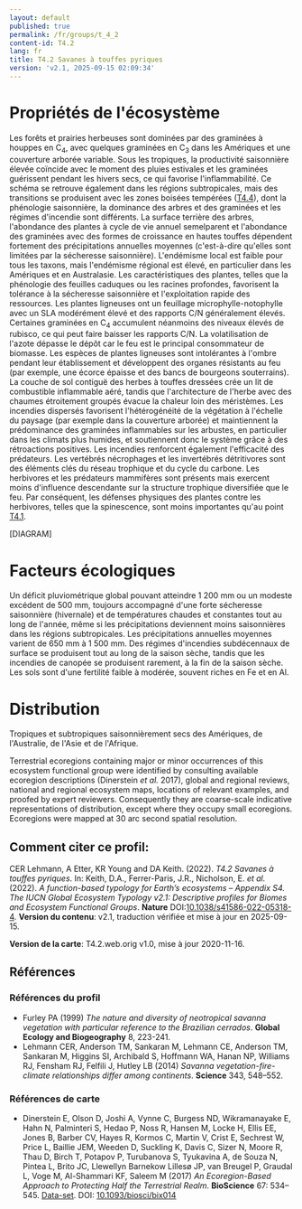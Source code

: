 ```yaml
---
layout: default
published: true
permalink: /fr/groups/t_4_2
content-id: T4.2
lang: fr
title: T4.2 Savanes à touffes pyriques
version: 'v2.1, 2025-09-15 02:09:34'
---
```




# Propriétés de l'écosystème
 
Les forêts et prairies herbeuses sont dominées par des graminées à
houppes en C<sub>4</sub>, avec quelques graminées en C<sub>3</sub> dans les Amériques et une
couverture arborée variable. Sous les tropiques, la productivité
saisonnière élevée coïncide avec le moment des pluies estivales et les
graminées guérissent pendant les hivers secs, ce qui favorise
l\'inflammabilité. Ce schéma se retrouve également dans les régions
subtropicales, mais des transitions se produisent avec les zones boisées
tempérées ([T4.4](/explore/groups/T4.4)), dont la phénologie saisonnière, la dominance des
arbres et des graminées et les régimes d\'incendie sont différents. La
surface terrière des arbres, l\'abondance des plantes à cycle de vie
annuel semelparent et l\'abondance des graminées avec des formes de
croissance en hautes touffes dépendent fortement des précipitations
annuelles moyennes (c\'est-à-dire qu\'elles sont limitées par la
sécheresse saisonnière). L\'endémisme local est faible pour tous les
taxons, mais l\'endémisme régional est élevé, en particulier dans les
Amériques et en Australasie. Les caractéristiques des plantes, telles
que la phénologie des feuilles caduques ou les racines profondes,
favorisent la tolérance à la sécheresse saisonnière et l\'exploitation
rapide des ressources. Les plantes ligneuses ont un feuillage
microphylle-notophylle avec un SLA modérément élevé et des rapports C/N
généralement élevés. Certaines graminées en C<sub>4</sub> accumulent néanmoins des
niveaux élevés de rubisco, ce qui peut faire baisser les rapports C/N.
La volatilisation de l\'azote dépasse le dépôt car le feu est le
principal consommateur de biomasse. Les espèces de plantes ligneuses
sont intolérantes à l\'ombre pendant leur établissement et développent
des organes résistants au feu (par exemple, une écorce épaisse et des
bancs de bourgeons souterrains). La couche de sol contiguë des herbes à
touffes dressées crée un lit de combustible inflammable aéré, tandis que
l\'architecture de l\'herbe avec des chaumes étroitement groupés évacue
la chaleur loin des méristèmes. Les incendies dispersés favorisent
l\'hétérogénéité de la végétation à l\'échelle du paysage (par exemple
dans la couverture arborée) et maintiennent la prédominance des
graminées inflammables sur les arbustes, en particulier dans les climats
plus humides, et soutiennent donc le système grâce à des rétroactions
positives. Les incendies renforcent également l\'efficacité des
prédateurs. Les vertébrés nécrophages et les invertébrés détritivores
sont des éléments clés du réseau trophique et du cycle du carbone. Les
herbivores et les prédateurs mammifères sont présents mais exercent
moins d\'influence descendante sur la structure trophique diversifiée
que le feu. Par conséquent, les défenses physiques des plantes contre
les herbivores, telles que la spinescence, sont moins importantes qu\'au
point [T4.1](/explore/groups/T4.1).

[DIAGRAM]

# Facteurs écologiques
 
Un déficit pluviométrique global pouvant atteindre 1 200 mm ou un
modeste excédent de 500 mm, toujours accompagné d\'une forte sécheresse
saisonnière (hivernale) et de températures chaudes et constantes tout au
long de l\'année, même si les précipitations deviennent moins
saisonnières dans les régions subtropicales. Les précipitations
annuelles moyennes varient de 650 mm à 1 500 mm. Des régimes
d\'incendies subdécennaux de surface se produisent tout au long de la
saison sèche, tandis que les incendies de canopée se produisent
rarement, à la fin de la saison sèche. Les sols sont d\'une fertilité
faible à modérée, souvent riches en Fe et en Al.
 
# Distribution
 
Tropiques et subtropiques saisonnièrement secs des Amériques, de
l\'Australie, de l\'Asie et de l\'Afrique.

Terrestrial ecoregions containing major or minor occurrences of this ecosystem functional group were identified by consulting available ecoregion descriptions (Dinerstein _et al._ 2017), global and regional reviews, national and regional ecosystem maps, locations of relevant examples, and proofed by expert reviewers. Consequently they are coarse-scale indicative representations of distribution, except where they occupy small ecoregions. Ecoregions were mapped at 30 arc second spatial resolution.

## Comment citer ce profil:

CER Lehmann, A Etter, KR Young and DA Keith. (2022). *T4.2 Savanes à touffes pyriques*. In: Keith, D.A., Ferrer-Paris, J.R., Nicholson, E. *et al.* (2022). *A function-based typology for Earth’s ecosystems – Appendix S4. The IUCN Global Ecosystem Typology v2.1: Descriptive profiles for Biomes and Ecosystem Functional Groups*. **Nature** DOI:[10.1038/s41586-022-05318-4](https://doi.org/10.1038/s41586-022-05318-4).
**Version du contenu**: v2.1, traduction vérifiée et mise à jour en 2025-09-15.

**Version de la carte**: T4.2.web.orig v1.0, mise à jour 2020-11-16.

## Références

### Références du profil

* Furley PA  (1999) *The nature and diversity of neotropical savanna vegetation with particular reference to the Brazilian cerrados*. **Global Ecology and Biogeography** 8, 223-241.
* Lehmann CER, Anderson TM, Sankaran M, Lehmann CE, Anderson TM, Sankaran M, Higgins SI, Archibald S, Hoffmann WA, Hanan NP, Williams RJ, Fensham RJ, Felfili J, Hutley LB (2014) *Savanna vegetation-fire-climate relationships differ among continents*. **Science** 343, 548–552.

### Références de carte
* Dinerstein E, Olson D, Joshi A, Vynne C, Burgess ND, Wikramanayake E, Hahn N, Palminteri S, Hedao P, Noss R, Hansen M, Locke H, Ellis EE, Jones B, Barber CV, Hayes R, Kormos C, Martin V, Crist E, Sechrest W, Price L, Baillie JEM, Weeden D, Suckling K, Davis C, Sizer N, Moore R, Thau D, Birch T, Potapov P, Turubanova S, Tyukavina A, de Souza N, Pintea L, Brito JC, Llewellyn Barnekow Lillesø JP, van Breugel P, Graudal L, Voge M, Al-Shammari KF, Saleem M  (2017) *An Ecoregion-Based Approach to Protecting Half the Terrestrial Realm*. **BioScience** 67: 534–545. [Data-set](https://ecoregions2017.appspot.com/). DOI: [10.1093/biosci/bix014](http://doi.org/10.1093/biosci/bix014)


